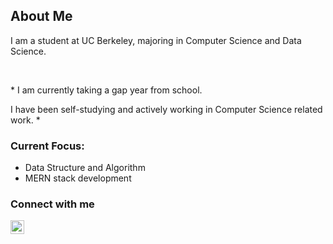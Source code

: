 <h2>About Me </h2>
<p> I am a student at UC Berkeley, majoring in Computer Science and Data Science. </p>
<br/>
<p> * I am currently taking a gap year from school.</p>
<p> I have been self-studying and actively working in Computer Science related work. * </p>

<h3>Current Focus:</h3>
<ul>
<li> Data Structure and Algorithm </li>
<li> MERN stack development </li>
</ul>

<h3> Connect with me </h3>
<img src="https://cdn.jsdelivr.net/npm/simple-icons@v3/icons/linkedin.svg" width="22px" />
